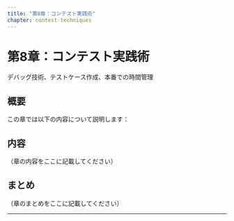 ```yaml
---
title: "第8章：コンテスト実践術"
chapter: contest-techniques
---
```


# 第8章：コンテスト実践術


デバッグ技術、テストケース作成、本番での時間管理


## 概要

この章では以下の内容について説明します：



## 内容

（章の内容をここに記載してください）

## まとめ

（章のまとめをここに記載してください）

---


